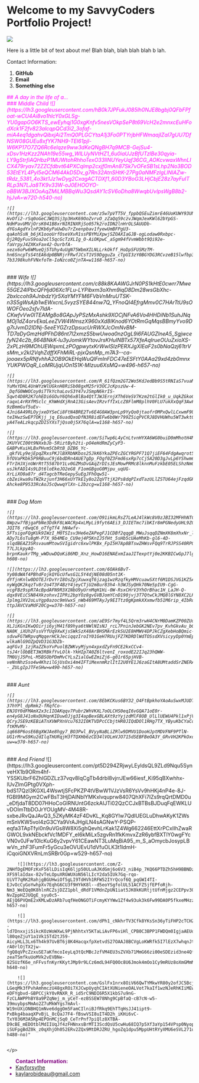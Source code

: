 # Welcome to my SavvyCoders Portfolio Project!



![](https://i.ytimg.com/vi/aaqzPMOd_1g/maxresdefault.jpg)


Here is a little bit of text about me!
Blah blah, blah blah blah b  lah.


Contact Information:
1. **GitHub**
2. **Email**
3. **Something else**

<p style="color:fuchsia">
    ## <em>A day in the life of a...
<br>
    ### Middle Child
    ![](https://lh3.googleusercontent.com/hB0k7JPFukJ085lh0NJE8bgbj0QFbFPfoat-wCU4Ai8vo1hlcY0xGLSg-YU0gapGO6KTS_ewEyhqj1G0xgKnfv5nesVOkpSeP8t69VcH2e2mnxcEuHFodXck1F2fv823alcqpQCd3i2_3ofaf-miA4eq1dgahvQibxjAi2TmQ0PLGCYtaA1j3Fo0PTYrjbHFWmaajIZaI7gUU7DfNSW08GUEu8xfYK7NH9-TEI61pjl-W6KP17O7ZQ6Rc6elqze9ww3dKeQNgBH7q9MCB-GejSu4-xDsv1HzKzz2NAh19e55wg_WlLUyNVtHZ1_6u0iaUJzBfUTzlBe30qyia-LY9gStrfiAQHbzP1MUWtohRhhoTexO33llNUYeyUqf36CG_AOKcvwaxWhnLICX479ryav72ZZCfdbvt64PXCqImp2cxjf0mAn87Sk7vOFeSB1sLhp2No3BOD53EtEYL4Pyl5eQCM64AkD5Dv_g7Rn32AtnSHtK-27Pg0aNMFzIgLlNlAZw-tRdz_5381_4o3kt1Jz1wDyg2CxagACTDXf1_60D3YBoG3LHjCbjE28z7ayFuITRLp3N7LJa8TK9v33W-oJ0EHOOYO-oBBW3BJXOoAqZMiLMBBqWu3QsdAY1cSV6oDha8WwqbUvIpsWgB8b2-hjJvA=w720-h540-no)

    ![](https://lh3.googleusercontent.com/z5w7pVTT5V_fppbQSEuZimrE46UoKUWY93UNydPRLVpM2FSIIVOb_Jf1vvBcG9LRfSlKBghf57L_peYFW_5XDfRXzg5nb0MAsJxZStW-HvOfi2-rSq0oGeCJWQ3Sj3p3HxK69OoZvrvO_zZaQq59czvJWqmJexKWl62bYpGS-NdHPavUMVjOrsK041B8xrNIRINXRjSo057k2roIDN2lnHrOLSAUUDb-dYGsAgdYxlnP2Kb6yPaUwDu7rZxenpbav1fyewUmBFPgU3-qaAohSsN_b6jK1oooUrfOseVXvR1ssPBYMiXpwjSZOAXIaGJB-ogLodaw0Rxbpc-Oj2RQyFuvS9oa2oCl5qcGcTzXLIg_O-AiOKpwC_aSgm94fVvmWbbt9Qi92e-faVrpyJ4ZXKxFax42-OurbfA-xezx6oPw6WMueQj5TUhy4uUgN75WbmXILNLLrkOkff_HoDpSFUSMzTM-hn6SncpTsS4tEA6dp0BNRjrFRwfJCsT1VS9DgguZa_cTpUI3zY0BGYDG3RCvzeB15lwfbp3EGhkVSAR5WsTG0EYw1dWAXUwu6v80mYoCJpV50HdoEVa08OSD5Y8Mlcl4_c9gI_9mTNshVwc42MQnV6Efu6Uh3li-7b3J98kuhFVNxfoTm-IoNzco0ZjnTA=w1168-h657-no)
<br>
    ### Wife
    ![](https://lh3.googleusercontent.com/c88k8KAAWGJrN0PS1kHtE0cwrr7Mwe55GE24lPbcQFHjd06Xc1FLu-LYPibxm3oXhm9iqD8Dm28wsGbXhc-2bxlccoh9AJnbdzYjr5XaYMYFM6FVbVnMruUTSK-n3S5gWsAjb1wEWxcnL5vyzSYE844nw7Q_YFnoQI4EfrgMmv0C7HArTtU9sOWOFOeo2sfv7ldA-CKwfvVw0ITEAMg8o8GApJyPSzMxAshk9XOCjNFvA6Vo4HHDiNb1SuhJNqMOj1dZ4orvEkaLeeZVW4WmszX960xXd8IKnod6YOtRmGqMqsBBmyYvo9Dg7rJvmD2IDNj-5eeEYGZrzDpsucUrRWXJcOmNvBM-TD7aDyGmzHdPFhD86nt7l2xmzS5bwUwoa0nzOgL9i6FAUGZlneA5_SgjwcefyN24c2b_664BNkK-lu3yJomkWYtovJrsKHuINBTx57XfeAqIrueOUuZxioXS-2xPLzH9MOhUEWqxmLzPOgpwytxKrWwISlzPERXJgXIEaF2s0bNaQzj61trVsMm_v2kI2VqhZdffXFhMiRL-pjxQsnMp_m7A3--ca-jooaex5pRNfvhhA2OB9OkEHqWuQlFmInFDC47eESFtY0AAa29xd4zb0mnxYUKPWOqR_LoMRUjqUOn1S1K-MIzuu6XsMQ=w496-h657-no)
    
    ![](https://lh3.googleusercontent.com/R_61fQzm2GT2Wo5KdJedBb9S5tRNIaS7vuaMdnuLngx-YuMxYDHL4UnWYzWlUGknH8RiSb08gxM25rV3OCJcKpszUw-4-_DqfG0WWOCoy0iTTkYchaLovS3Y47vJSmpN6krIS-5qwt4D8R2K7ohEDi6GOuY6Qh6xBlBa4QtTJWJErnjXTh6VeSV7Kzm2tGlIk0_u_UqkZGko0WbJrld4OBm_BPGS8mhNklFYLa0qNjMZE4xDTygxGUEwPgEwSIzbSuB7VPk9pgc8mVUTcx7JfsCbG2Zr33piKZHTGiHqDuJ1KwAImG6Gbrd1TZ25y1yIq1eYSRbwsFvshP6DesmwlM546WMB9IXu8zVMFWVr1s4CekuHyAnU1Y2YJYbP1Schh-raqxL4rRXfMSclc_KhWHdXjRnA13GisAevIRzvffIxLcZ8FlmM8plhV0FLU7ukXxQqF3AwFMn-9zBmmGuf5uEv-4Jni6A49RLOyjxeDYSeCi8FtN4BRE2Tv6E4G0AW3pnLp9YyQo0jtaofrOMPxQwlLCxwmF9UE6-teIHwzSwEP7OKjj_jq_E6uadQxoDfN3R8idEFw6b0Wr799Z5iqPVCRJ8DVHUWhu5WT3wktOwVHweQh96xvtPG-yA4TeALzkqcpZDISYXsTjQso0j5X76qlA=w1168-h657-no)
    
    ![](https://lh3.googleusercontent.com/SiTwp6L4yCnLtvnHYXA6WG0buiD0mMhotH4MyOL7DnlKG9trbfjGH3qLGSsLK3MC2qrNVcg0j6PYo7p5qqrBg-2KUYVCI00t9NXxbJb-5RiztByh2ti-pO4eHdRmZyCyP3-GABPvKuiHLBxPHvm5CbRtB_DZB6_Yc-_qkfVLy9ejEpqZRxsPKJlBXRbNKbos25JkK6YkaZPEcZGCYRGPF71Q7jiEF64FdgAwqrot5AQEK4VdJ0XpbO7-hfOVaPKbk5P9RBuuC9j6bdDRn4AUE7gDp_FOgf0Z3Fmd6sxRp7cCj5A20D3gJvLp6YShwm6xqiBuVkl4ubHeRJJly58_xVjd-FTrIHJXjnUWrRtT5587bY1Lv0GZMsDvGAqZrDIsJEsMowPRMc8lknnMuFzkbE05ELShzNmQVUC7Tb0MKA9wWKdSM8pxT0s46_-46rn7sAkimXUeNPephu-usJkFAD14s9LDt6loEkeJO2eG8_F1omGBgoG0Mjpu_uqUG-XrLiXO0a87r_d4TagcbTReGepySuEgJFhOqw51-cbZeikwa9uTWZkzjunf3H66xUYTkE1y8o2ZqVTtjX2Ps8dqPIxdTazULlZSTU64ejFzqdGHC6b2usybd1S0-Ahcke8P9533RcAoJ5cQwwqYlXn-L2bzcg=w1168-h657-no)

<br>
    ### Dog Mom

    ![](https://lh3.googleusercontent.com/O91ikmLRsZ7LeAJ4lkWc8V0zJBI32MFHhNTC-8Wpzw7fBjgaPbNe3DdkF8LWACRp4xLMyLi9fyt6AEi3_DJIETmc7ibKIr8mPGNedyUHL9ZGSbFK8XtcZNS749WPVMMDh-JQIT6_r8wqC6_oTfgTf4_hN4wfv-5FTsigoFQgKUk9IWzI_M0TSIsv3He6eZAPegFJ1CDBf2qqgB_MWuJsqqDZNmXK8mXhxNr_lXQInn91tMhxw8iX1WBbGycnZaN3EhE6pRtTELf23mWjo1usRT9UwhU1CESNZY976SYpQUChoQIKigAnQVVMvzsgZfQ11FkBpZQ3NhxqZZYNFu_Zd6f06XkJ6wXcDZsnrQYYW-ADy7L6sTu8gM-P7X_9b4MEo_CU9ej4P5KnIJ5fHt_5sHb5cUAeMhKb-gl6-4D-slqdBEAZ3SRsvaumMtowSVIgidrc6xwlPKBx_FpI5H7Ap8BTswZHWsvFQq9TrRJPSS40RPQXvOnYMiVjn-T7LJLkpyAQ-brpnKaukrTMg_wWDuwDQoKi86MD_Xnz_HowD16ENAExmIaaJITexptYj0e2KKBICwGpJ7lgdTUMvdfgiQhjyrqORFRSz7ahgf5H5sYHABfWP_J6Xn97Lb1oA8WA8cQvdQq73wRJLRJqykLXkmfjeA=w1081-h608-no)

    ![](https://lh3.googleusercontent.com/6OAk6BvT-Yy08dWAf4PBhdFojkQYGcUfwsG1L5Y4djNE08d05nt1K-dYfjnKnlw0DOTEJrDvYrI8OsZpjXuwxqT6jzag1wzRzqfkyHMVcuawSXtf6M1DSJVG1KZ5A6VODPD9Fy9-nyWgQK2kqzTv8r2o4T3F4BzY4jeyCTjU2m8ur83h4-h3WJSyQHk70Ne5pIU9-CgG-vcgFBz9spR7AcBpdAFN9R3X1NbU9yUrnMqH1Hi-0W-RsxCHrV3YhOrBhac1H_LaJH-Q-dqx8VEiCSN84XkzohxvIIPRi2bpYOz8gvGVBJomYCnD190jvj3T7QtwCkJMQ8lGYN8XC2LHsnl_0gd2geZBEHDOKeHdRrTXNezM5L8lIbXnPfDe22L0MTt9AajP1x5LdFW-JplmgJXV2oLuYgp0azoc9mVwxS_nWb469MTAyJy9EITtz0gKpmkXXxmwfb51M6rip_4IbRoKu0Nv3KCMqinaQyQoFU2QaSCPQEMnKCq6dKhoOHxCgYI8NT9WiZv3ulN8fU7NCkApOcMsaM8b_EveKaXiIVW7Tm8ndwThd882vbW9FipUjGqSKr7FdAWAiU5Y0teVIj5kfeuix44R5gw8krAkHg4nY2ugUFUGoXdVDZIueZ0HsYJ4oDFk0-ttpJAVCVaMdF20Cg=w370-h657-no)

    ![](https://lh3.googleusercontent.com/aE9Sr7myf4L5Qrm3rwH4CNrM0DamKZP00ZUuF97sysi5Z6dYoDK2_IMWzHOTsT_JdEy9j0wDtqSXRlLBG2GfV-XLJiKGnIKwQOirji6yjM41f89hya6tNWlNIsNJ_rcL7PninJebGK2NEv7pv_KvhGkvAu_bO6QYXlDDsW5jybMzZ1fpFQVqIF8QD77yY76zfxUdiIdE-NA0K_iXUh2FssVYfUq9XwXjsSWkSzX48ArBHSMArEzkSU2E8HMWV4DPJkCZgXebHoBQmic-sdvwFGTWRpvqMqqerHCkJeciqqzIroIY01GeH7RUujFZ7KDRDlWdTOSsdXVsicyyDp0YmEp67L5qDAcjs63nnWdwrhRYPD0_JNNrzpBix-wlkaNlG9OZpQVD31G3DZb-aqFGv3_1zjRaZZkoYvPuolBZWKvyMjyn4xpxdZyFn9CE2kxCCv4-tsJ4rlObBET3W3RBkfYvLOlk-YkHIp7A0Z6ltvenI_roxodE22IJq23hQWW-TM0UjJ5PnL-M5BSObPDmMvCYLsZialGwEZmiZj6-g01r65pjHVB-veNnNhzSso4w4KhzilGjUsOxi4m4IFTiMexnmRzlItI2U0YE1J6zaGItA8UMtaddSrZNERAWfJLRw56GOPNNvs--_ZULgIpJTFeSHw=w490-h657-no)
<br>
    ### Aunt

    ![](https://lh3.googleusercontent.com/8EbKCKus6BY32_O4FtBpkhoYAoAuSwxMJUDTfo50PWd1Ayo1T_wOc5OlYrqqmtnp6eDv64oYNT1M2JXbWMRpCk8E1IMHhLaZ_YNK2bAHTfOogA-37hYPl_dpRmk2-fRqfCo-ENJOY0dFMAmX2x3c1IOAKqqv7Pubr2WhVKXL7oOLCHS0eqI6vGQA71oE0r-en4yG8J41oNxDUHqnKIDuwOJjg3I4apBexGBLAXt9zYyjzdMlF8OB_UlLlUEWU4Pkl1xPjV6kvyZuY6M2v5RR51BCK0L2jsSraMnlDmTG49WbRpBzAzOtUqJqo-QCryJSE9zKEBiATnXVWPXnVcu7632I0KTVDPcCCbjtHR0JIQdDOl1RHg7TX_YByuKbCYaCdskg9sYoUbl6XQvISeDz_65BEkMgUd0J6CgWj6drGLi9IP0vO4FKPXpB9jeLDRMiUJqUXGL4DZixjVMclVw3iD8CUrEeiwilOeaMfXnX0fl-ftKMvMV-iq668P6osE6BgXWJAe8hgy7_BO3Pwl_BVyyNaBLiZRlw9DMVU1DooHJptMDVFNF9PTlN-UG1rMrwS9Ku2dIlqTHURqjH3fTQXHb6zCD34lVOLmVJO715dSEBFBeOA3Y_GRvVH2KPkOxd9nCMQyReQuEfLCrfM3UlhEV-uw=w370-h657-no)    
<br>
        ### And Friend</em>
        ![](https://lh3.googleusercontent.com/pt5D294ZRjwyLEyldsQL9ZLd9Nqu5SynveHX1b9ORm4hf-YSSKUbrF6ZhIGDZLz37vqv8IqCgTb4drbl8vjrrJEw66iesf_Ki95qBXwhhx-lUvZlmGPtg0VXph-bdS17QzI3KGXL4WswtjSFcPKZP4tVBwW1VJzVsR6YsVv9hHKj4nP4e-8J-fGBI9MGym2CwFBsT3HjDAlNblYMKxlvquprw8407QhXFi7IZs9rqQrtDMD0u_eDfjdaT8DD07HHoCoGIRNUntG6zckAIJTi02QzCCJxBTBsBJDuqFqEWKLUvDOImTtbDOJrYOUgMV-4M48R-sxbeJRvQaJAvQ3_5ZKyMK4zF4DvKL_Kq8GYIw7QdIUEGLuDhwAKyK1ZWsmSnVKW5voI4zG3CYa9VrAJHgiLN4sAGNwY-PSQP-eqfa3TApTfyi0n9uVGs8W8Xi5ghQevhLrKak1Z4Wg662246EttXrPCxIIhZwaRGWOL9xkNEbckfVc1MDFY_eI6kMiLx5zgvRn1fkKmvxZzR6ybfBXTlY0wgFYcVN0v0JFw10lcKuG6y2vpvY61CEawNT3LuMqBiA95_m_S_aOmycbJosypLBwVn_zhF3FumFr5yGcu3eOVUEvU1dVfuOLK3t1ldmH-iCqoiGNXVRnLmSRBr0Gp=w529-h657-no)

        ![](https://lh3.googleusercontent.com/Z-2NHfDgEMOFzKxF56lLDisIqK6ljp50ULuAJKdGmj6o6V3_niB4p_7KQ66PTDZh5hH9BBNDzB7Td4VBnClvs-XFS9laIdax-82vTeLOpuXRGWUXoN56lLIcY2da5IUk7Gq-rqo-UiVT7qRK2RahjgBGUHwiOf5gLI9TdHVh1RFW52IYrQcof6Q_pqGWI4TI-EJvOcCyGoYwhpXv7EqhG6CU3f9HYkK8l--d5eoYSgfolUL51ACFZ5jfEPfoRjh-Nm3_WeEQq0K8hlnRCZsjDZZ1pbl_dRdF1VMdnZpUN1iat5JK0kKURtjtUfnMjgz2CEPpv30G3lwYjezSc1b06Q2l5SZ-NvZppHZJUQgE_syu0c5-AEjQ6PVQmE2xKMLwDzARb7uqfHeONGOTiFcmyKYYWw1Zf4w93uk3k6Fw99DA0P5fkxeMHzzgoZVMw5rjM4FV1sXDXl8rJh960ufm6h6Gpd1sLm1MJfVZ9PSVRYrGtBptzG8v9et5DMxQdmxoKeKpVFsilyTZzS5T8zFYHqvRvo8vu80wZooRAXfBnSXACCf0OSE1tBg0fKQiTeQyTDxhLvkeOfE31auOrO2WqeHPvTzmMTaGLZClz66Qo6aUyzgJ7k7haazh20WwJbf7Zctm6a8zIXWpe8A3EOxnDN97=w497-h657-no)

        ![](https://lh3.googleusercontent.com/dPh1_cNkhrTV3Cfk8YKsSn36yTiFHP2cTCHZ1uVVTYxHUlMAhN6PoF3vCx5DjgtZ1SMlNCrw2r30G8j3tRyFFthPTimK5G8DCNVlXF0i8fgeP2__DaSUH8P40H0kU_GpUO1sp58pmpH0yDuED5rpuOyNLPXRu2i56oLgVcrv_ZoJLsAGgszSlX9lC6PMJUuwDHWLnSjV2VlHJwps6MCGf66--ld7Dnxxji5ikcKOzWoWXwL9PjNhhtxY5KTaLiAvFP6viHl_CPB0C3BPP1FWDQm0IgjaAEUoNTEGUumSwGRfKnXnus0mBY3o-l80qeZjuY1a1Vk15Td2tJ59-AicyHLL3Lx6Th4k97UvBT6j8K4HacqxfpXetvdS27OAAJ8BCVgLoKWRfk5I7lEzX7whqnJtVrjxEFtK-rA0rlOjTX2jw-fgQ8qVPcZzxuSE7aKfmcoIeyLq3tQcMBcJzfVM4EU3sZVXb71MmG66zi00eSDEzid3ne4QfmuiW5pvAIh8DUVYNiT9AL_W-zeaTSmfkuUoMVk2vEVBNe-82SUzfK6e_nFFvsfnKyrKKytJMp9r9LCz6mdL94FQ0Oc8U6Jmok4mOo1Cy9mRUz8oXmGMmMNk4e0HiZf4wyas_eCY8Q7RY1QxK5xdOWI3HTan15bo1YtV=w480-h640-no)

        ![](https://lh3.googleusercontent.com/GslFx1nrx8OiV66QwTYMkwYR80y2ofJC5BcjC168zGNdQ4sNK-LGeqMk3fPvhAmhmczU48gxROi7XJCwpUyqhCIAtXUNieneOALVot7kaIf1wzNJeRhKIiMEwzIWIgc4AtwWL9JAjFqiqB1tdof_VkNKa229eHNEF0mmdb7nbtQpvNYhyQD603V4234mYrEGUmDF-eDFYgbvd-GBPCCjkY0vRNXR_R_id5rC9NDI6R5X1kbS7u9nG-FzCLAWPPhBY8a9PZqNej_m_yCeT-ezBSSEW78Nhg9CpBfaQ-cB7cN-w5-39muybpsMmAo2Z7uMkWYgs7mAvl-W19nUXiONBHQ1mNve6dggOm5FamCIlniBJfRkq9EhTTqHsJJ41ipt9-PxBkg4baaqXPvBjL_8cQaJ7F4-fBswVSI8uIT4D2h_iKHi6vC-TxY036M3A5Rp4EPOnMCjSq0_CeTrPnf7piQlz8XTBA-D9cBE_mEDOtblMdIIUqJf4zFHNnxsBrMTI3ScdQsU5cwHu68IQ7p5Xf3aYp154VPsp0NyopZMbrcNKWW-iSUFpgBdZ0k_z0qXhjOh052ERv2ZQx9MtDRJZRU_hgoZq1dpu5MppUHtRYyXMU6eSVL271uHotZJkkHYM0ZzoOev_B5i0yvHiCucrmVB=w640-h480-no)"


    </p>

<ul style="color:purple"><b>Contact Information:</b>
    <li Github: ><a href="https://github.com/Kayforsythe">Kayforsythe</a></li>
    <li Email: ><a href="mailto:kaylarobideau@gmail.com">kaylarobideau@gmail.com</a></li>
</ul>

